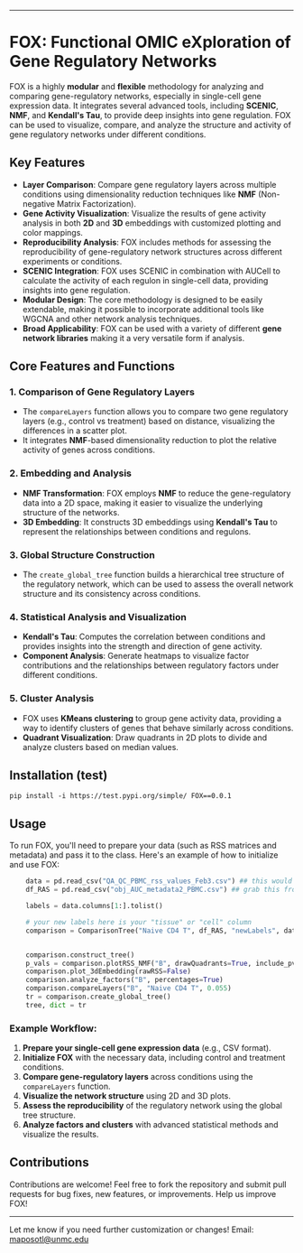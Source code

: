 
---

# FOX: **F**unctional OMIC  e**X**ploration of Gene Regulatory Networks

FOX is a highly **modular** and **flexible** methodology for analyzing and comparing gene-regulatory networks, especially in single-cell gene expression data. It integrates several advanced tools, including **SCENIC**, **NMF**, and **Kendall's Tau**, to provide deep insights into gene regulation. FOX can be used to visualize, compare, and analyze the structure and activity of gene regulatory networks under different conditions.

## Key Features
- **Layer Comparison**: Compare gene regulatory layers across multiple conditions using dimensionality reduction techniques like **NMF** (Non-negative Matrix Factorization).
- **Gene Activity Visualization**: Visualize the results of gene activity analysis in both **2D** and **3D** embeddings with customized plotting and color mappings.
- **Reproducibility Analysis**: FOX includes methods for assessing the reproducibility of gene-regulatory network structures across different experiments or conditions.
- **SCENIC Integration**: FOX uses SCENIC in combination with AUCell to calculate the activity of each regulon in single-cell data, providing insights into gene regulation.
- **Modular Design**: The core methodology is designed to be easily extendable, making it possible to incorporate additional tools like WGCNA and other network analysis techniques.
- **Broad Applicability**: FOX can be used with a variety of different **gene network libraries** making it a very versatile form if analysis.

## Core Features and Functions

### 1. **Comparison of Gene Regulatory Layers**
   - The `compareLayers` function allows you to compare two gene regulatory layers (e.g., control vs treatment) based on distance, visualizing the differences in a scatter plot.
   - It integrates **NMF**-based dimensionality reduction to plot the relative activity of genes across conditions.

### 2. **Embedding and Analysis**
   - **NMF Transformation**: FOX employs **NMF** to reduce the gene-regulatory data into a 2D space, making it easier to visualize the underlying structure of the networks.
   - **3D Embedding**: It constructs 3D embeddings using **Kendall's Tau** to represent the relationships between conditions and regulons.

### 3. **Global Structure Construction**
   - The `create_global_tree` function builds a hierarchical tree structure of the regulatory network, which can be used to assess the overall network structure and its consistency across conditions.

### 4. **Statistical Analysis and Visualization**
   - **Kendall's Tau**: Computes the correlation between conditions and provides insights into the strength and direction of gene activity.
   - **Component Analysis**: Generate heatmaps to visualize factor contributions and the relationships between regulatory factors under different conditions.

### 5. **Cluster Analysis**
   - FOX uses **KMeans clustering** to group gene activity data, providing a way to identify clusters of genes that behave similarly across conditions.
   - **Quadrant Visualization**: Draw quadrants in 2D plots to divide and analyze clusters based on median values.

## Installation (test)

	pip install -i https://test.pypi.org/simple/ FOX==0.0.1

## Usage

To run FOX, you'll need to prepare your data (such as RSS matrices and metadata) and pass it to the class. Here's an example of how to initialize and use FOX:

```python
	data = pd.read_csv("QA_QC_PBMC_rss_values_Feb3.csv") ## this would be one comparison (RSS)
	df_RAS = pd.read_csv("obj_AUC_metadata2_PBMC.csv") ## grab this from your SCENIC stuff, include ALL METADATA AUC AND cellLabels

	labels = data.columns[1:].tolist()

	# your new labels here is your "tissue" or "cell" column
	comparison = ComparisonTree("Naive CD4 T", df_RAS, "newLabels", data, labels, "Unnamed: 0", "3.5_AUCellThresholds_Info_PVMC_QA_QC.tsv")


	comparison.construct_tree() 
	p_vals = comparison.plotRSS_NMF("B", drawQuadrants=True, include_pvals=True)
	comparison.plot_3dEmbedding(rawRSS=False)
	comparison.analyze_factors("B", percentages=True)
	comparison.compareLayers("B", "Naive CD4 T", 0.055)
	tr = comparison.create_global_tree()
	tree, dict = tr

```

### Example Workflow:
1. **Prepare your single-cell gene expression data** (e.g., CSV format).
2. **Initialize FOX** with the necessary data, including control and treatment conditions.
3. **Compare gene-regulatory layers** across conditions using the `compareLayers` function.
4. **Visualize the network structure** using 2D and 3D plots.
5. **Assess the reproducibility** of the regulatory network using the global tree structure.
6. **Analyze factors and clusters** with advanced statistical methods and visualize the results.

## Contributions

Contributions are welcome! Feel free to fork the repository and submit pull requests for bug fixes, new features, or improvements. Help us improve FOX!

---

Let me know if you need further customization or changes! Email: maposotl@unmc.edu
